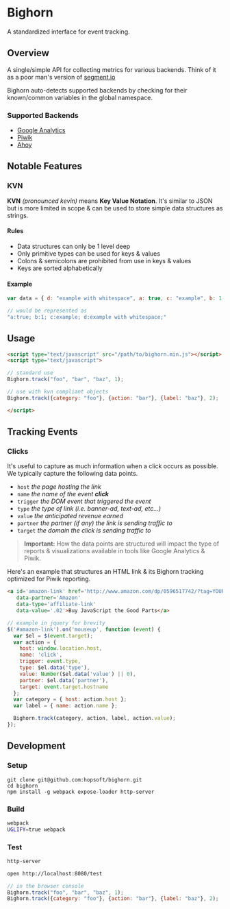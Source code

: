 # Bighorn

A standardized interface for event tracking.

## Overview

A single/simple API for collecting metrics for various backends.
Think of it as a poor man's version of [segment.io](https://segment.com/)

Bighorn auto-detects supported backends by checking for their known/common variables in the global namespace.

### Supported Backends

* [Google Analytics](https://developers.google.com/analytics)
* [Piwik](https://developer.piwik.org/)
* [Ahoy](https://github.com/ankane/ahoy)

## Notable Features

### KVN

__KVN__ *(pronounced kevin)* means __Key Value Notation__.
It's similar to JSON but is more limited in scope & can be used to store simple data structures as strings.

#### Rules

* Data structures can only be 1 level deep
* Only primitive types can be used for keys & values
* Colons & semicolons are prohibited from use in keys & values
* Keys are sorted alphabetically

#### Example

```javascript
var data = { d: "example with whitespace", a: true, c: "example", b: 1 };

// would be represented as
"a:true; b:1; c:example; d:example with whitespace;"
```

## Usage

```html
<script type="text/javascript" src="/path/to/bighorn.min.js"></script>
<script type="text/javascript">

// standard use
Bighorn.track("foo", "bar", "baz", 1);

// use with kvn compliant objects
Bighorn.track({category: "foo"}, {action: "bar"}, {label: "baz"}, 2);

</script>
```

## Tracking Events

### Clicks

It's useful to capture as much information when a click occurs as possible.
We typically capture the following data points.

- `host` _the page hosting the link_
- `name` _the name of the event **click**_
- `trigger` _the DOM event that triggered the event_
- `type` _the type of link (i.e. banner-ad, text-ad, etc...)_
- `value` _the anticipated revenue earned_
- `partner` _the partner (if any) the link is sending traffic to_
- `target` _the domain the click is sending traffic to_

> __Important:__ How the data points are structured will impact the type of reports & visualizations available in tools like Google Analytics & Piwik.

Here's an example that structures an HTML link & its Bighorn tracking optimized for Piwik reporting.

```html
<a id='amazon-link' href='http://www.amazon.com/dp/0596517742/?tag=YOUR_ASSOCIATES_ID'
   data-partner='Amazon'
   data-type='affiliate-link'
   data-value='.02'>Buy JavaScript the Good Parts</a>
```

```javascript
// example in jquery for brevity
$('#amazon-link').on('mouseup', function (event) {
  var $el = $(event.target);
  var action = {
    host: window.location.host,
    name: 'click',
    trigger: event.type,
    type: $el.data('type'),
    value: Number($el.data('value') || 0),
    partner: $el.data('partner'),
    target: event.target.hostname
  };
  var category = { host: action.host };
  var label = { name: action.name };

  Bighorn.track(category, action, label, action.value);
});
```

## Development

### Setup

```
git clone git@github.com:hopsoft/bighorn.git
cd bighorn
npm install -g webpack expose-loader http-server
```

### Build

```sh
webpack
UGLIFY=true webpack
```

### Test

```sh
http-server
```

```sh
open http://localhost:8080/test
```

```javascript
// in the browser console
Bighorn.track("foo", "bar", "baz", 1);
Bighorn.track({category: "foo"}, {action: "bar"}, {label: "baz"}, 2);
```


